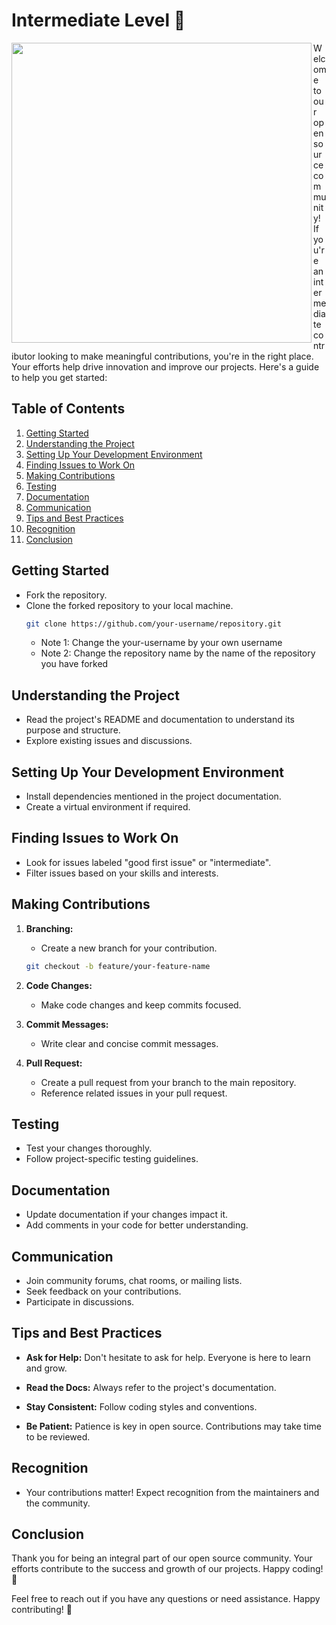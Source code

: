 # Intermediate Level 🚀

<img align="left" width="480" src="https://github.com/NebulaTris/oss101/assets/94922914/0faa04b9-f936-4836-9d4d-05ee71b087db">

Welcome to our open source community! If you're an intermediate contributor looking to make meaningful contributions, you're in the right place. Your efforts help drive innovation and improve our projects. Here's a guide to help you get started:

## Table of Contents
1. [Getting Started](#getting-started)
2. [Understanding the Project](#understanding-the-project)
3. [Setting Up Your Development Environment](#setting-up-your-development-environment)
4. [Finding Issues to Work On](#finding-issues-to-work-on)
5. [Making Contributions](#making-contributions)
6. [Testing](#testing)
7. [Documentation](#documentation)
8. [Communication](#communication)
9. [Tips and Best Practices](#tips-and-best-practices)
10. [Recognition](#recognition)
11. [Conclusion](#conclusion)

## Getting Started
- Fork the repository.
- Clone the forked repository to your local machine.
  ```bash
  git clone https://github.com/your-username/repository.git
  ```
   - Note 1: Change the your-username by your own username
   - Note 2: Change the repository name by the name of the repository you have forked
     
## Understanding the Project
- Read the project's README and documentation to understand its purpose and structure.
- Explore existing issues and discussions.

## Setting Up Your Development Environment
- Install dependencies mentioned in the project documentation.
- Create a virtual environment if required.

## Finding Issues to Work On
- Look for issues labeled "good first issue" or "intermediate".
- Filter issues based on your skills and interests.
  
## Making Contributions
1. **Branching:**
   - Create a new branch for your contribution.
   ```bash
   git checkout -b feature/your-feature-name
   ```

2. **Code Changes:**
   - Make code changes and keep commits focused.

3. **Commit Messages:**
   - Write clear and concise commit messages.

4. **Pull Request:**
   - Create a pull request from your branch to the main repository.
   - Reference related issues in your pull request.

## Testing
- Test your changes thoroughly.
- Follow project-specific testing guidelines.

## Documentation
- Update documentation if your changes impact it.
- Add comments in your code for better understanding.

## Communication
- Join community forums, chat rooms, or mailing lists.
- Seek feedback on your contributions.
- Participate in discussions.

## Tips and Best Practices
- **Ask for Help:**
  Don't hesitate to ask for help. Everyone is here to learn and grow.

- **Read the Docs:**
  Always refer to the project's documentation.

- **Stay Consistent:**
  Follow coding styles and conventions.

- **Be Patient:**
  Patience is key in open source. Contributions may take time to be reviewed.

## Recognition
- Your contributions matter! Expect recognition from the maintainers and the community.

## Conclusion
Thank you for being an integral part of our open source community. Your efforts contribute to the success and growth of our projects. Happy coding! 🎉

Feel free to reach out if you have any questions or need assistance. Happy contributing! 🚀
